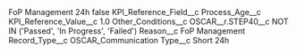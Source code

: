 <?xml version="1.0" encoding="UTF-8"?>
<CustomMetadata xmlns="http://soap.sforce.com/2006/04/metadata" xmlns:xsi="http://www.w3.org/2001/XMLSchema-instance" xmlns:xsd="http://www.w3.org/2001/XMLSchema">
    <label>FoP Management 24h</label>
    <protected>false</protected>
    <values>
        <field>KPI_Reference_Field__c</field>
        <value xsi:type="xsd:string">Process_Age__c</value>
    </values>
    <values>
        <field>KPI_Reference_Value__c</field>
        <value xsi:type="xsd:double">1.0</value>
    </values>
    <values>
        <field>Other_Conditions__c</field>
        <value xsi:type="xsd:string">OSCAR__r.STEP40__c NOT IN (&apos;Passed&apos;, &apos;In Progress&apos;, &apos;Failed&apos;)</value>
    </values>
    <values>
        <field>Reason__c</field>
        <value xsi:type="xsd:string">FoP Management</value>
    </values>
    <values>
        <field>Record_Type__c</field>
        <value xsi:type="xsd:string">OSCAR_Communication</value>
    </values>
    <values>
        <field>Type__c</field>
        <value xsi:type="xsd:string">Short 24h</value>
    </values>
</CustomMetadata>
